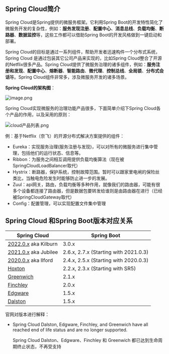 ##  Spring Cloud简介

Spring Cloud是Spring提供的微服务框架。它利用Spring Boot的开发特性简化了微服务开发的复杂性，例如：**服务发现注册**、**配置中心**、**消息总线**、**负载均衡**、**断路器**、**数据监控**等，这些工作都可以借助Spring Boot的开发风格做到一键启动和部署。

Spring Cloud的目标是通过一系列组件，帮助开发者迅速构件一个分布式系统，Spring Cloud 是通过包装其它公司产品来实现的，比如Spring Cloud整合了开源的Netflix很多产品。Spring Cloud提供了微服务治理的诸多组件，例如：**服务注册和发现**、**配置中心**、**熔断器**、**智能路由**、**微代理**、**控制总线**、**全局锁**、**分布式会话**等。Spring Cloud组件非常多，涉及微服务开发的诸多场景。

**Spring Cloud的架构图**：

![image.png](https://cdn.jsdelivr.net/gh/letengzz/Two-C@main/img/Java/202303271139276.png)

Spring Cloud实现微服务的治理功能产品很多，下面简单介绍下Spring Cloud各个产品的作用，以及采用的原则：

![cloud产品列表.png](https://cdn.jsdelivr.net/gh/letengzz/Two-C@main/img/Java/202303271139585.png)

例：基于Netflix（奈飞）的开源分布式解决方案提供的组件：

- Eureka：实现服务治理(服务注册与发现)，可以对所有的微服务进行集中管理，包括他们的运行状态、信息等。
- Ribbon：为服务之间相互调用提供负载均衡算法（现在被SpringCloudLoadBalancer取代）
- Hystrix：断路器，保护系统，控制故障范围。暂时可以跟家里电闸的保险丝类比，当触电危险发生时能够防止进一步的发展。
- Zuul：api网关，路由，负载均衡等多种作用，就像我们的路由器，可能有很多个设备都连接了路由器，但是数据包要转发给谁则是由路由器在进行（已经被SpringCloudGateway取代）
- Config：配置管理，可以实现配置文件集中管理

## Spring Cloud 和Spring Boot版本对应关系

| Spring Cloud                                                 | Spring Boot                           |
| ------------------------------------------------------------ | ------------------------------------- |
| [2022.0.x](https://github.com/spring-cloud/spring-cloud-release/wiki/Spring-Cloud-2022.0-Release-Notes) aka Kilburn | 3.0.x                                 |
| [2021.0.x](https://github.com/spring-cloud/spring-cloud-release/wiki/Spring-Cloud-2021.0-Release-Notes) aka Jubilee | 2.6.x, 2.7.x (Starting with 2021.0.3) |
| [2020.0.x](https://github.com/spring-cloud/spring-cloud-release/wiki/Spring-Cloud-2020.0-Release-Notes) aka Ilford | 2.4.x, 2.5.x (Starting with 2020.0.3) |
| [Hoxton](https://github.com/spring-cloud/spring-cloud-release/wiki/Spring-Cloud-Hoxton-Release-Notes) | 2.2.x, 2.3.x (Starting with SR5)      |
| [Greenwich](https://github.com/spring-projects/spring-cloud/wiki/Spring-Cloud-Greenwich-Release-Notes) | 2.1.x                                 |
| [Finchley](https://github.com/spring-projects/spring-cloud/wiki/Spring-Cloud-Finchley-Release-Notes) | 2.0.x                                 |
| [Edgware](https://github.com/spring-projects/spring-cloud/wiki/Spring-Cloud-Edgware-Release-Notes) | 1.5.x                                 |
| [Dalston](https://github.com/spring-projects/spring-cloud/wiki/Spring-Cloud-Dalston-Release-Notes) | 1.5.x                                 |

官网对版本进行解释：

- Spring Cloud Dalston, Edgware, Finchley, and Greenwich have all reached end of life status and are no longer supported.

  Spring Cloud Dalston、Edgware、Finchley 和 Greenwich 都已达到生命周期终止状态，不再受支持